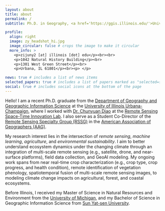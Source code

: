 ```yaml
---
layout: about
title: about
permalink: /
subtitle: Ph.D. in Geography, <a href='https://ggis.illinois.edu/'>University of Illinois Urbana-Champaign</a>

profile:
  align: right
  image: zy_headshot_hi.jpg
  image_circular: false # crops the image to make it circular
  more_info: >
    <p>zijuny2 [at] illinois [dot] edu</p><br><br>
    <p>1042 Natural History Building</p><br>
    <p>1301 West Green Street</p><br>
    <p>Urbana, IL 61801</p><br><p> </p>

news: true # includes a list of news items
selected_papers: true # includes a list of papers marked as "selected={true}"
social: true # includes social icons at the bottom of the page
---
```


Hello! I am a recent Ph.D. graduate from the [Department of Geography and Geographic Information Science](https://ggis.illinois.edu/) at the [University of Illinois Urbana-Champaign](https://illinois.edu), where I worked with [Dr. Chunyuan Diao](https://ggis.illinois.edu/directory/profile/chunyuan) at the [Remote Sensing Space-Time Innovation Lab](https://diaorssilab.web.illinois.edu/). I also serve as a Student Co-Director of the [Remote Sensing Specialty Group (RSSG)](http://www.aagrssg.org/) in the [American Association of Geographers (AAG)](https://www.aag.org/).

My research interest lies in the intersection of *remote sensing*, *machine learning*, *agriculture*, and *environmental sustainability*. I aim to better understand ecosystem dynamics under the changing climate through an integration of multi-scale remote sensing (e.g., satellite, drone, and near-surface platforms), field data collection, and GeoAI modeling. My ongoing work spans from near real-time crop characterization (e.g., crop type, crop progress, and health condition), remote identification of vegetation phenology, spatiotemporal fusion of multi-scale remote sensing images, to modeling climate change impacts on agricultural, forest, and coastal ecosystems. 

Before Illinois, I received my Master of Science in Natural Resources and Environment from the [University of Michigan](https://seas.umich.edu), and my Bachelor of Science in Geographic Information Science from [Sun Yat-sen University](https://gp.sysu.edu.cn/en).
